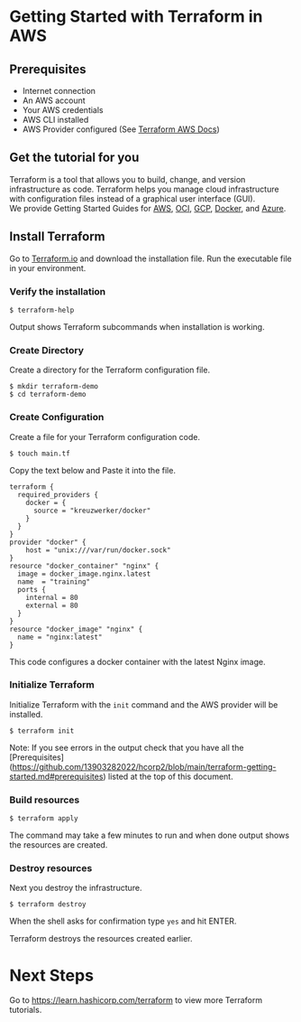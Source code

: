 # Getting Started with Terraform in AWS

## Prerequisites

* Internet connection
* An AWS account
* Your AWS credentials 
* AWS CLI installed
* AWS Provider configured (See [Terraform AWS Docs](https://registry.terraform.io/providers/hashicorp/aws/latest/docs))

## Get the tutorial for you
Terraform is a tool that allows you to build, change, and version infrastructure as code. 
Terraform helps you manage cloud infrastructure with configuration files instead of a graphical user interface (GUI).  
We provide Getting Started Guides for [AWS](https://learn.hashicorp.com/tutorials/terraform/install-cli?in=terraform/aws-get-started),  [OCI](https://learn.hashicorp.com/collections/terraform/oci-get-started), [GCP](https://learn.hashicorp.com/collections/terraform/gcp-get-started), [Docker](https://learn.hashicorp.com/collections/terraform/docker-get-started), and [Azure](https://learn.hashicorp.com/collections/terraform/azure-get-started).

## Install Terraform

Go to [Terraform.io](https://www.terraform.io/downloads.html) and download the installation file. 
Run the executable file in your environment. 


### Verify the installation
```shell
$ terraform-help
```
Output shows Terraform subcommands when installation is working.

### Create Directory
Create a directory for the Terraform configuration file.

```shell
$ mkdir terraform-demo
$ cd terraform-demo
```
### Create Configuration
Create a file for your Terraform configuration code.

```shell
$ touch main.tf
```

Copy the text below and Paste it into the file.

```hcl
terraform {
  required_providers {
    docker = {
      source = "kreuzwerker/docker"
    }
  }
}
provider "docker" {
    host = "unix:///var/run/docker.sock"
}
resource "docker_container" "nginx" {
  image = docker_image.nginx.latest
  name  = "training"
  ports {
    internal = 80
    external = 80
  }
}
resource "docker_image" "nginx" {
  name = "nginx:latest"
}
```
This code configures a docker container with the latest Nginx image. 

### Initialize Terraform

Initialize Terraform with the `init` command and the AWS provider will be installed. 

```shell
$ terraform init
```

Note: If you see errors in the output check that you have all the [Prerequisites] (https://github.com/13903282022/hcorp2/blob/main/terraform-getting-started.md#prerequisites) listed at the top of this document. 

### Build resources

```shell
$ terraform apply
```

The command may take a few minutes to run and when done output shows the resources are created.

### Destroy resources
Next you destroy the infrastructure.

```shell
$ terraform destroy
```

When the shell asks for confirmation type `yes` and hit ENTER. 

Terraform destroys the resources created earlier.

# Next Steps
Go to https://learn.hashicorp.com/terraform to view more Terraform tutorials.



